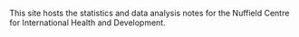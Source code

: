 This site hosts the statistics and data analysis notes for the Nuffield Centre for International Health and Development.
